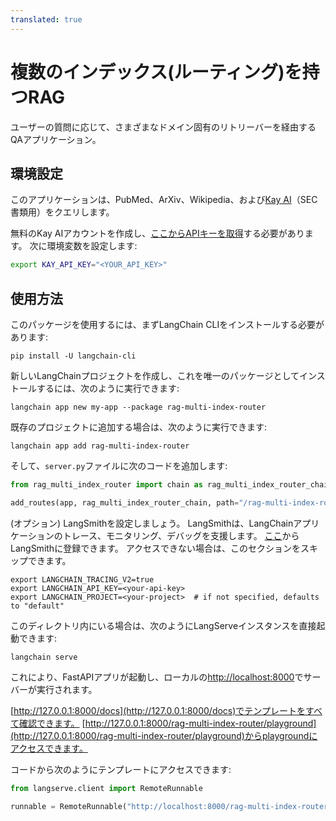 ```yaml
---
translated: true
---
```


# 複数のインデックス(ルーティング)を持つRAG

ユーザーの質問に応じて、さまざまなドメイン固有のリトリーバーを経由するQAアプリケーション。

## 環境設定

このアプリケーションは、PubMed、ArXiv、Wikipedia、および[Kay AI](https://www.kay.ai)（SEC書類用）をクエリします。

無料のKay AIアカウントを作成し、[ここからAPIキーを取得](https://www.kay.ai)する必要があります。
次に環境変数を設定します:

```bash
export KAY_API_KEY="<YOUR_API_KEY>"
```

## 使用方法

このパッケージを使用するには、まずLangChain CLIをインストールする必要があります:

```shell
pip install -U langchain-cli
```

新しいLangChainプロジェクトを作成し、これを唯一のパッケージとしてインストールするには、次のように実行できます:

```shell
langchain app new my-app --package rag-multi-index-router
```

既存のプロジェクトに追加する場合は、次のように実行できます:

```shell
langchain app add rag-multi-index-router
```

そして、`server.py`ファイルに次のコードを追加します:

```python
from rag_multi_index_router import chain as rag_multi_index_router_chain

add_routes(app, rag_multi_index_router_chain, path="/rag-multi-index-router")
```

(オプション) LangSmithを設定しましょう。
LangSmithは、LangChainアプリケーションのトレース、モニタリング、デバッグを支援します。
[ここ](https://smith.langchain.com/)からLangSmithに登録できます。
アクセスできない場合は、このセクションをスキップできます。

```shell
export LANGCHAIN_TRACING_V2=true
export LANGCHAIN_API_KEY=<your-api-key>
export LANGCHAIN_PROJECT=<your-project>  # if not specified, defaults to "default"
```

このディレクトリ内にいる場合は、次のようにLangServeインスタンスを直接起動できます:

```shell
langchain serve
```

これにより、FastAPIアプリが起動し、ローカルの[http://localhost:8000](http://localhost:8000)でサーバーが実行されます。

[http://127.0.0.1:8000/docs](http://127.0.0.1:8000/docs)でテンプレートをすべて確認できます。
[http://127.0.0.1:8000/rag-multi-index-router/playground](http://127.0.0.1:8000/rag-multi-index-router/playground)からplaygroundにアクセスできます。

コードから次のようにテンプレートにアクセスできます:

```python
from langserve.client import RemoteRunnable

runnable = RemoteRunnable("http://localhost:8000/rag-multi-index-router")
```
